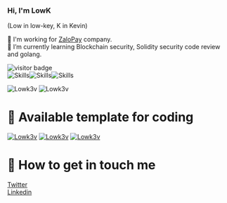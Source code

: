 <!--
**lowk3v/lowk3v** is a ✨ _special_ ✨ repository because its `README.md` (this file) appears on your GitHub profile.

Here are some ideas to get you started:

- 🔭 I’m currently working on ...
- 🌱 I’m currently learning ...
- 👯 I’m looking to collaborate on ...
- 🤔 I’m looking for help with ...
- 💬 Ask me about ...
- 📫 How to reach me: ...
- 😄 Pronouns: ...
- ⚡ Fun fact: ...
<-- 
Readme Card: https://github.com/anuraghazra/github-readme-stats/blob/master/themes/README.md 
Badge: https://shields.io/category/social
Visitor: https://visitor-badge.glitch.me
Emoji: https://gist.github.com/rxaviers/7360908
-->

### Hi, I'm LowK
(Low in low-key, K in Kevin)

👯 I'm working for [ZaloPay](https://zalopay.vn/) company.  
🌱 I’m currently learning Blockchain security, Solidity security code review and golang.  

![visitor badge](https://visitor-badge.glitch.me/badge?page_id=lowk3v.visitor-badge)  
![Skills](https://img.shields.io/badge/Skills-Audit-blue)![Skills](https://img.shields.io/badge/-Code-success)![Skills](https://img.shields.io/badge/-Security-red)

![Lowk3v](https://github-readme-stats.vercel.app/api?username=lowk3v&show_icons=true&theme=gotham&count_private=true)
![Lowk3v](https://github-readme-stats.vercel.app/api/top-langs/?username=lowk3v&hide=php,javqascript,css,html,scss,c,tcl,asp&show_icons=true&count_private=true&theme=gotham&layout=compact&langs_count=8)

# :dog: Available template for coding

[![Lowk3v](https://github-readme-stats.vercel.app/api/pin/?username=lowk3v&repo=go-saas-template&theme=react)](https://github.com/lowk3v/go-saas-template)
[![Lowk3v](https://github-readme-stats.vercel.app/api/pin/?username=lowk3v&repo=fastapi-project-template&theme=react)](https://github.com/lowk3v/fastapi-project-template)
[![Lowk3v](https://github-readme-stats.vercel.app/api/pin/?username=lowk3v&repo=dapp-scaffold&theme=react)](https://github.com/lowk3v/https://github.com/lowk3v/dapp-scaffold)

# :dolphin: How to get in touch me

[Twitter](https://twitter.com/Low_K_)  
[Linkedin](https://www.linkedin.com/in/l%C3%A2m-ph%C3%A1t-%C4%91%E1%BA%A1t-8b3132126/)  
